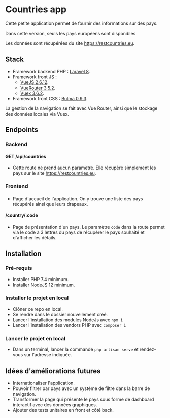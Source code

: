 # Countries app

Cette petite application permet de fournir des informations sur des pays.

Dans cette version, seuls les pays européens sont disponibles

Les données sont récupérées du site https://restcountries.eu.

## Stack

*  Framework backend PHP : [Laravel 8](https://laravel.com/).
*  Framework front JS :
   *  [VueJS 2.6.12](https://vuejs.org/).
   *  [VueRouter 3.5.2](https://vuejs.org/).
   *  [Vuex 3.6.2](https://vuex.vuejs.org/).
*  Framework front CSS : [Bulma 0.9.3](https://bulma.io/).

La gestion de la navigation se fait avec Vue Router, ainsi que le stockage des données locales via Vuex.

## Endpoints

### Backend

#### GET /api/countries

*  Cette route ne prend aucun paramètre. Elle récupère simplement les pays sur le site https://restcountries.eu.

### Frontend

#### <url>

*  Page d'accueil de l'application. On y trouve une liste des pays récupérés ainsi que leurs drapeaux.

#### <url>/country/:code

*  Page de présentation d'un pays. Le paramètre `code` dans la route permet via le code à 3 lettres du pays de récupérer le pays souhaité et d'afficher les détails.

## Installation

### Pré-requis

*  Installer PHP 7.4 minimum.
*  Installer NodeJS 12 minimum.

### Installer le projet en local

*  Clôner ce repo en local.
*  Se rendre dans le dossier nouvellement créé.
*  Lancer l'installation des modules NodeJs avec `npm i`
*  Lancer l'installation des vendors PHP avec `composer i`

### Lancer le projet en local

*  Dans un terminal, lancer la commande `php artisan serve` et rendez-vous sur l'adresse indiquée.

## Idées d'améliorations futures

*  Internationaliser l'application.
*  Pouvoir filtrer par pays avec un système de filtre dans la barre de navigation.
*  Transformer la page qui présente le pays sous forme de dashboard interactif avec des données graphiques.
*  Ajouter des tests unitaires en front et côté back.
